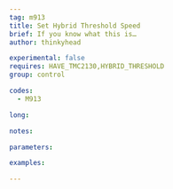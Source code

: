 ```yaml
---
tag: m913
title: Set Hybrid Threshold Speed
brief: If you know what this is…
author: thinkyhead

experimental: false
requires: HAVE_TMC2130,HYBRID_THRESHOLD
group: control

codes:
  - M913

long:

notes:

parameters:

examples:

---
```


